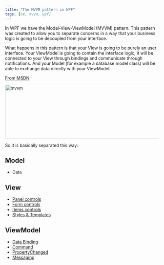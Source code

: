 ```yaml
---
title: "The MVVM pattern in WPF"
tags: [c#, mvvm, wpf]
---
```


In WPF we have the Model-View-ViewModel (MVVM) pattern. This pattern was created to allow you to separate concerns in a way that your business logic is going to be decoupled from your interface.

What happens in this pattern is that your View is going to be purely an user interface. Your ViewModel is going to contain the interface logic, it will be connected to your View through bindings and communicate through notifications. And your Model (for example a database model class) will be able to exchange data directly with your ViewModel.

<a href="https://msdn.microsoft.com/en-us/library/gg405484%28v=pandp.40%29.aspx" target="_blank">From MSDN</a>:

<a href="https://brunolm.files.wordpress.com/2015/03/mvvm.png"><img src="https://brunolm.files.wordpress.com/2015/03/mvvm.png" alt="mvvm" width="600" height="176" class="alignnone size-full wp-image-319" /></a>
<!--more-->

So it is basically separated this way:

<h2>Model</h2>
<ul>
<li>Data</li>
</ul>

<h2>View</h2>
<ul>
<li><a href="https://brunolm.wordpress.com/2015/03/10/wpf-controls-panels/" title="WPF Controls: Panels" target="_blank">Panel controls</a></li>
<li><a href="https://brunolm.wordpress.com/2015/03/11/wpf-controls-form-controls/" title="WPF Controls: Form controls" target="_blank">Form controls</a></li>
<li><a href="https://brunolm.wordpress.com/2015/03/11/wpf-controls-items-controls/" title="WPF Controls: Items controls" target="_blank">Items controls</a></li>
<li><a href="https://brunolm.wordpress.com/2015/03/11/wpf-controls-styles-templates/" title="WPF Controls: Styles &amp; Templates" target="_blank">Styles &amp; Templates</a></li>
</ul>

<h2>ViewModel</h2>
<ul>
<li><a href="https://brunolm.wordpress.com/2015/03/01/data-binding/" title="Data Binding" target="_blank">Data Binding</a></li>
<li><a href="https://brunolm.wordpress.com/2015/03/01/icommand-and-relaycommand/" title="ICommand and RelayCommand" target="_blank">Command</a></li>
<li><a href="https://brunolm.wordpress.com/2015/03/05/nuget-package-fody/" title="Nuget Package: Fody" target="_blank">PropertyChanged</a></li>
<li><a href="https://brunolm.wordpress.com/2015/03/01/messaging-eventaggregator/" title="Messaging – EventAggregator" target="_blank">Messaging</a></li>
</ul>
